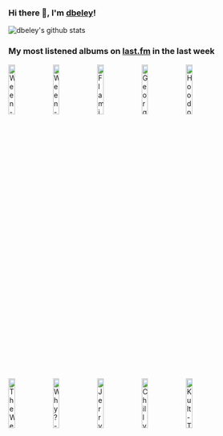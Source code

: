### Hi there 👋, I'm [dbeley](https://dbeley.ovh/en)!

![dbeley's github stats](https://github-readme-stats.vercel.app/api?username=dbeley)

### My most listened albums on [last.fm](https://www.last.fm/user/d_beley) in the last week

[<img src='https://lastfm.freetls.fastly.net/i/u/300x300/033c69ebc36146c98b670257e2871089.png' width='16%' height='16%' alt='Ween - Chocolate and Cheese'>](https://www.last.fm/music/ween/chocolate%2band%2bcheese)&nbsp;
[<img src='https://lastfm.freetls.fastly.net/i/u/300x300/68824472993944ef86c2bfc587bdd01c.png' width='16%' height='16%' alt='Ween - White Pepper'>](https://www.last.fm/music/ween/white%2bpepper)&nbsp;
[<img src='https://lastfm.freetls.fastly.net/i/u/300x300/2f4d9da137db782c7a17f5270d6493fc.jpg' width='16%' height='16%' alt='Flamin’ Groovies - Teenage Head'>](https://www.last.fm/music/flamin%25e2%2580%2599%2bgroovies/teenage%2bhead)&nbsp;
[<img src='https://lastfm.freetls.fastly.net/i/u/300x300/757f4f613029461bc61d036c2e986961.png' width='16%' height='16%' alt='Georges Brassens - Volume 2: Les Amoureux des bancs publics'>](https://www.last.fm/music/georges%2bbrassens/volume%2b2%253a%2bles%2bamoureux%2bdes%2bbancs%2bpublics)&nbsp;
[<img src='https://lastfm.freetls.fastly.net/i/u/300x300/e7d7cb006c5dc3626fcf5786597844c4.jpg' width='16%' height='16%' alt='Hoodoo Gurus - Stoneage Romeos'>](https://www.last.fm/music/hoodoo%2bgurus/stoneage%2bromeos)&nbsp;
<br>
[<img src='https://lastfm.freetls.fastly.net/i/u/300x300/e34cab881a844600ab25a427444c179f.png' width='16%' height='16%' alt='The Weakerthans - Reconstruction Site'>](https://www.last.fm/music/the%2bweakerthans/reconstruction%2bsite)&nbsp;
[<img src='https://lastfm.freetls.fastly.net/i/u/300x300/70bcd8b98453638f363dc08a282067d3.jpg' width='16%' height='16%' alt='Why? - Alopecia'>](https://www.last.fm/music/why%253f/alopecia)&nbsp;
[<img src='https://lastfm.freetls.fastly.net/i/u/300x300/b625bad7fafe4947a53647f7aae6ae2e.png' width='16%' height='16%' alt='Jerry Martin - SimCity 4'>](https://www.last.fm/music/jerry%2bmartin/simcity%2b4)&nbsp;
[<img src='https://lastfm.freetls.fastly.net/i/u/300x300/5caa19e86d8c7dc6b162aa44417fc879.jpg' width='16%' height='16%' alt='Chilly Gonzales - A very chilly christmas'>](https://www.last.fm/music/chilly%2bgonzales/a%2bvery%2bchilly%2bchristmas)&nbsp;
[<img src='https://lastfm.freetls.fastly.net/i/u/300x300/db62ed4497f2264e33f3c70d2b315ae1.jpg' width='16%' height='16%' alt='Kult - Tata Kazika'>](https://www.last.fm/music/kult/tata%2bkazika)&nbsp;
<br>
